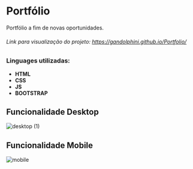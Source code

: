 # Portfólio
Portfólio a fim de novas oportunidades.
###### Link para visualização do projeto: https://gandolphini.github.io/Portfolio/
### Linguages utilizadas:

- **HTML**
- **CSS**
- **JS**
- **BOOTSTRAP**



## Funcionalidade Desktop
![desktop (1)](https://github.com/Gandolphini/Portfolio/assets/103223523/4ae6b763-32ca-4124-8fb3-106a6b8942c5)





## Funcionalidade Mobile 

![mobile](https://github.com/Gandolphini/Portfolio/assets/103223523/8180a0cf-f300-4635-8055-f54ae6ff0474)








